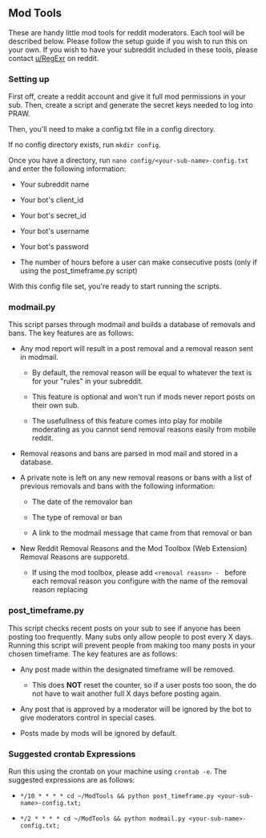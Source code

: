 ## Mod Tools

These are handy little mod tools for reddit moderators. Each tool will be described below. Please follow the setup guide if you wish to  run this on your own. If you wish to have your subreddit included in these tools, please contact [u/RegExr](https://www.reddit.com/r/regexr) on reddit.

### Setting up

First off, create a reddit account and give it full mod permissions in your sub. Then, create a script and generate the secret keys needed to log into PRAW.

Then, you'll need to make a config.txt file in a config directory. 

If no config directory exists, run `mkdir config`.

Once you have a directory, run `nano config/<your-sub-name>-config.txt` and enter the following information:

* Your subreddit name

* Your bot's client_id

* Your bot's secret_id

* Your bot's username

* Your bot's password

* The number of hours before a user can make consecutive posts (only if using the post_timeframe.py script)

With this config file set, you're ready to start running the scripts.

### modmail.py

This script parses through modmail and builds a database of removals and bans. The key features are as follows:

* Any mod report will result in a post removal and a removal reason sent in modmail.

  * By default, the removal reason will be equal to whatever the text is for your "rules" in your subreddit.

  * This feature is optional and won't run if mods never report posts on their own sub.

  * The usefullness of this feature comes into play for mobile moderating as you cannot send removal reasons easily from mobile reddit.

* Removal reasons and bans are parsed in mod mail and stored in a database.

* A private note is left on any new removal reasons or bans with a list of previous removals and bans with the following information:

  * The date of the removalor ban

  * The type of removal or ban

  * A link to the modmail message that came from that removal or ban

* New Reddit Removal Reasons and the Mod Toolbox (Web Extension) Removal Reasons are supporetd.

  * If using the mod toolbox, please add `<removal reason> - ` before each removal reason you configure with the name of the removal reason replacing <removal reason>


### post_timeframe.py

This script checks recent posts on your sub to see if anyone has been posting too frequently. Many subs only allow people to post every X days. Running this script will prevent people from making too many posts in your chosen timeframe. The key features are as follows:

* Any post made within the designated timeframe will be removed.

  * This does **NOT** reset the counter, so if a user posts too soon, the do not have to wait another full X days before posting again.

* Any post that is approved by a moderator will be ignored by the bot to give moderators control in special cases.

* Posts made by mods will be ignored by default.


### Suggested crontab Expressions

Run this using the crontab on your machine using `crontab -e`. The suggested expressions are as follows:

* `*/10 * * * * cd ~/ModTools && python post_timeframe.py <your-sub-name>-config.txt;`

* `*/2 * * * * cd ~/ModTools && python modmail.py <your-sub-name>-config.txt;`
